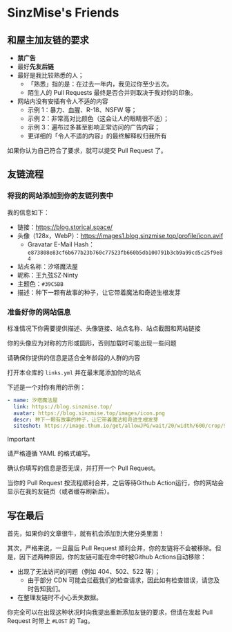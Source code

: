 # SinzMise's Friends


## 和屋主加友链的要求

- **禁广告**
- 最好**先友后链**
- 最好是我比较熟悉的人；
  - 「熟悉」指的是：在过去一年内，我见过你至少五次。
  - 陌生人的 Pull Requests 最终是否合并则取决于我对你的印象。
- 网站内没有安插有令人不适的内容
    - 示例 1：暴力、血腥、R-18、NSFW 等；
    - 示例 2：非常高对比颜色（这会让人的眼睛很不适）；
    - 示例 3：遍布过多甚至影响正常访问的广告内容；
    - 更详细的「令人不适的内容」的最终解释权归我所有

如果你认为自己符合了要求，就可以提交 Pull Request 了。

## 友链流程

### 将我的网站添加到你的友链列表中

我的信息如下：

- 链接：https://blog.storical.space/
- 头像（128x，WebP）：https://images1.blog.sinzmise.top/profile/icon.avif
  - Gravatar E-Mail Hash：`e873808e83cf6b677b23b760c77523fb660b5db100791b3cb9a99cd5c25f9e84`
- 站点名称：汐塔魔法屋
- 昵称：王九弦SZ·Ninty
- 主题色：`#39C5BB`
- 描述：种下一颗有故事的种子，让它带着魔法和奇迹生根发芽

### 准备好你的网站信息

标准情况下你需要提供描述、头像链接、站点名称、站点截图和网站链接

你的头像应为对称的方形或圆形，否则加载时可能出现一些问题

请确保你提供的信息是适合全年龄段的人群的内容

打开本仓库的 `links.yml` 并在最末尾添加你的站点

下述是一个对你有用的示例：
```yml
- name: 汐塔魔法屋
  link: https://blog.sinzmise.top/
  avatar: https://blog.sinzmise.top/images/icon.png
  descr: 种下一颗有故事的种子，让它带着魔法和奇迹生根发芽
  siteshot: https://image.thum.io/get/allowJPG/wait/20/width/600/crop/950/https://blog.sinzmise.top/
```

> [!IMPORTANT]
> 请严格遵循 YAML 的格式编写。

确认你填写的信息是否无误，并打开一个 Pull Request。

当你的 Pull Request 按流程顺利合并，之后等待Github Action运行，你的网站会显示在我的友链页（或者缓存刷新后）。

## 写在最后

首先，如果你的文章很牛，就有机会添加到大佬分类里面！

其次，严格来说，一旦最后 Pull Request 顺利合并，你的友链将不会被移除。但是，因下述两种原因，你的友链可能在命中时被Github Actions自动移除：

- 出现了无法访问的问题（例如 404、502、522 等）；
  - 由于部分 CDN 可能会拦截我们的检查请求，因此如有检查错误，请您及时告知我们。
- 在整理友链时不小心丢失数据。

你完全可以在出现这种状况时向我提出重新添加友链的要求，但请在发起 Pull Request 时带上 `#LOST` 的 Tag。

